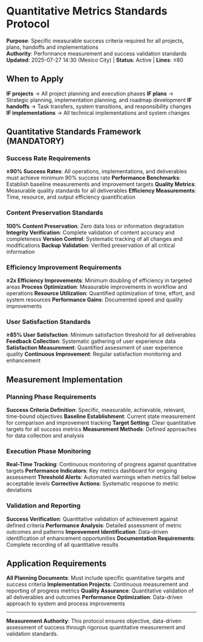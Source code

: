 # Quantitative Metrics Standards Protocol

**Purpose**: Specific measurable success criteria required for all projects, plans, handoffs and implementations  
**Authority**: Performance measurement and success validation standards  
**Updated**: 2025-07-27 14:30 (Mexico City) | **Status**: Active | **Lines**: ≤80

## When to Apply
**IF projects** → All project planning and execution phases
**IF plans** → Strategic planning, implementation planning, and roadmap development
**IF handoffs** → Task transfers, system transitions, and responsibility changes
**IF implementations** → All technical implementations and system changes

## Quantitative Standards Framework (MANDATORY)

### Success Rate Requirements
**≥90% Success Rates**: All operations, implementations, and deliverables must achieve minimum 90% success rate
**Performance Benchmarks**: Establish baseline measurements and improvement targets
**Quality Metrics**: Measurable quality standards for all deliverables
**Efficiency Measurements**: Time, resource, and output efficiency quantification

### Content Preservation Standards
**100% Content Preservation**: Zero data loss or information degradation
**Integrity Verification**: Complete validation of content accuracy and completeness
**Version Control**: Systematic tracking of all changes and modifications
**Backup Validation**: Verified preservation of all critical information

### Efficiency Improvement Requirements
**≥2x Efficiency Improvements**: Minimum doubling of efficiency in targeted areas
**Process Optimization**: Measurable improvements in workflow and operations
**Resource Utilization**: Quantified optimization of time, effort, and system resources
**Performance Gains**: Documented speed and quality improvements

### User Satisfaction Standards
**≥85% User Satisfaction**: Minimum satisfaction threshold for all deliverables
**Feedback Collection**: Systematic gathering of user experience data
**Satisfaction Measurement**: Quantified assessment of user experience quality
**Continuous Improvement**: Regular satisfaction monitoring and enhancement

## Measurement Implementation

### Planning Phase Requirements
**Success Criteria Definition**: Specific, measurable, achievable, relevant, time-bound objectives
**Baseline Establishment**: Current state measurement for comparison and improvement tracking
**Target Setting**: Clear quantitative targets for all success metrics
**Measurement Methods**: Defined approaches for data collection and analysis

### Execution Phase Monitoring
**Real-Time Tracking**: Continuous monitoring of progress against quantitative targets
**Performance Indicators**: Key metrics dashboard for ongoing assessment
**Threshold Alerts**: Automated warnings when metrics fall below acceptable levels
**Corrective Actions**: Systematic response to metric deviations

### Validation and Reporting
**Success Verification**: Quantitative validation of achievement against defined criteria
**Performance Analysis**: Detailed assessment of metric outcomes and patterns
**Improvement Identification**: Data-driven identification of enhancement opportunities
**Documentation Requirements**: Complete recording of all quantitative results

## Application Requirements
**All Planning Documents**: Must include specific quantitative targets and success criteria
**Implementation Projects**: Continuous measurement and reporting of progress metrics
**Quality Assurance**: Quantitative validation of all deliverables and outcomes
**Performance Optimization**: Data-driven approach to system and process improvements

---

**Measurement Authority**: This protocol ensures objective, data-driven assessment of success through rigorous quantitative measurement and validation standards.